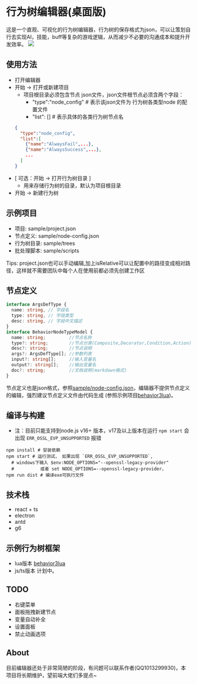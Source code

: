 # 行为树编辑器(桌面版)
这是一个直观、可视化的行为树编辑器，行为树的保存格式为json，可以让策划自行去实现AI，技能，buff等复杂的游戏逻辑，从而减少不必要的沟通成本和提升开发效率。
![](readme/preview.png)

## 使用方法
+ 打开编辑器
+ 开始 -> 打开或新建项目
  * 项目根目录必须包含节点 json文件，json文件根节点必须含两个字段：
    * "type":"node_config" # 表示该json文件为 行为树各类型node 的配置文件
    * "list": [] # 表示具体的各类行为树节点名
  ```json
  {
    "type":"node_config",
    "list":[ 
      {"name":"AlwaysFail",...}, 
      {"name":"AlwaysSuccess",...},
      ...
    ]
  }
  ```
+ [ 可选：开始 -> 打开行为树目录 ]
  * 用来存储行为树的目录，默认为项目根目录
+ 开始 -> 新建行为树

## 示例项目
+ 项目: sample/project.json
+ 节点定义: sample/node-config.json
+ 行为树目录: sample/trees
+ 批处理脚本: sample/scripts

Tips: project.json也可以手动编辑,加上isRelative可以让配置中的路径变成相对路径，这样就不需要团队中每个人在使用前都必须先创建工作区

## 节点定义
```typescript
interface ArgsDefType {
  name: string, // 字段名
  type: string, // 字段类型
  desc: string, // 字段中文描述
}
interface BehaviorNodeTypeModel {
  name: string;         //节点名称
  type?: string;        //节点分类(Composite,Decorator,Condition,Action)
  desc?: string;        //节点说明
  args?: ArgsDefType[]; //参数列表
  input?: string[];     //输入变量名
  output?: string[];    //输出变量名
  doc?: string;         //文档说明(markdown格式)
}
```
节点定义也是json格式，参照[sample/node-config.json](sample/node-config.json)，编辑器不提供节点定义的编辑，强烈建议节点定义文件由代码生成 (参照示例项目[behavior3lua](https://github.com/zhandouxiaojiji/behavior3lua))。

## 编译与构建
* 注：目前只能支持到node.js v16+ 版本，v17及以上版本在运行 `npm start` 会出现 `ERR_OSSL_EVP_UNSUPPORTED` 报错
```shell
npm install # 安装依赖
npm start # 运行测试， 如果出现 `ERR_OSSL_EVP_UNSUPPORTED`, 
  # windows下输入 $env:NODE_OPTIONS="--openssl-legacy-provider"  
  #          或者 set NODE_OPTIONS=--openssl-legacy-provider， 
npm run dist # 编译exe可执行文件
```

## 技术栈
+ react + ts
+ electron
+ antd
+ g6

## 示例行为树框架
+ lua版本 [behavior3lua](https://github.com/zhandouxiaojiji/behavior3lua)
+ js/ts版本 计划中。

## TODO
+ 右键菜单
+ 面板拖拽新建节点
+ 变量自动补全
+ 设置面板
+ 禁止动画选项

## About
目前编辑器还处于非常简陋的阶段，有问题可以联系作者(QQ1013299930)，本项目将长期维护，望前端大佬们多提点~
